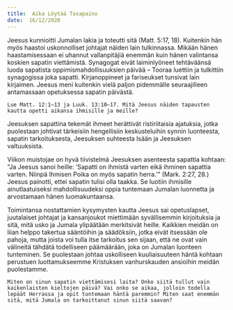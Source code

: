 ```yaml
---
title:  Aika Löytää Tasapaino
date:  16/12/2020
---
```


Jeesus kunnioitti Jumalan lakia ja toteutti sitä (Matt. 5:17, 18). Kuitenkin hän myös haastoi uskonnolliset johtajat näiden lain tulkinnassa. Mikään hänen haastamisessaan ei uhannut vallanpitäjiä enemmän kuin hänen valintansa koskien sapatin viettämistä. Synagogat eivät laiminlyöneet tehtäväänsä luoda sapatista oppimismahdollisuuksien päivää – Tooraa luettiin ja tulkittiin synagogissa joka sapatti. Kirjanoppineet ja fariseukset tunsivat lain kirjaimen. Jeesus meni kuitenkin vielä paljon pidemmälle seuraajilleen antamassaan opetuksessa sapatin päivästä.

`Lue Matt. 12:1–13 ja Luuk. 13:10–17. Mitä Jeesus näiden tapausten kautta opetti aikansa ihmisille ja meille?`

Jeesuksen sapattina tekemät ihmeet herättivät ristiriitaisia ajatuksia, jotka puolestaan johtivat tärkeisiin hengellisiin keskusteluihin synnin luonteesta, sapatin tarkoituksesta, Jeesuksen suhteesta Isään ja Jeesuksen valtuuksista.

Viikon muistojae on hyvä tiivistelmä Jeesuksen asenteesta sapattia kohtaan: ”Ja Jeesus sanoi heille: ’Sapatti on ihmistä varten eikä ihminen sapattia varten. Niinpä Ihmisen Poika on myös sapatin herra.’” (Mark. 2:27, 28.) Jeesus painotti, ettei sapatin tulisi olla taakka. Se luotiin ihmisille ainutlaatuiseksi mahdollisuudeksi oppia tuntemaan Jumalan luonnetta ja arvostamaan hänen luomakuntaansa.

Toimintansa nostattamien kysymysten kautta Jeesus sai opetuslapset, juutalaiset johtajat ja kansanjoukot miettimään syvällisemmin kirjoituksia ja sitä, mitä usko ja Jumala ylipäätään merkitsivät heille. Kaikkien meidän on liian helppo takertua sääntöihin ja säädöksiin, jotka eivät itsessään ole pahoja, mutta joista voi tulla itse tarkoitus sen sijaan, että ne ovat vain välineitä tähdätä todelliseen päämäärään, joka on Jumalan luonteen tunteminen. Se puolestaan johtaa uskolliseen kuuliaisuuteen häntä kohtaan perustuen luottamukseemme Kristuksen vanhurskauden ansioihin meidän puolestamme.

`Miten on sinun sapatin viettämisesi laita? Onko siitä tullut vain kaikenlaisten kieltojen päivä? Vai onko se aikaa, jolloin todella lepäät Herrassa ja opit tuntemaan häntä paremmin? Miten saat enemmän sitä, mitä Jumala on tarkoittanut sinun siitä saavan?`